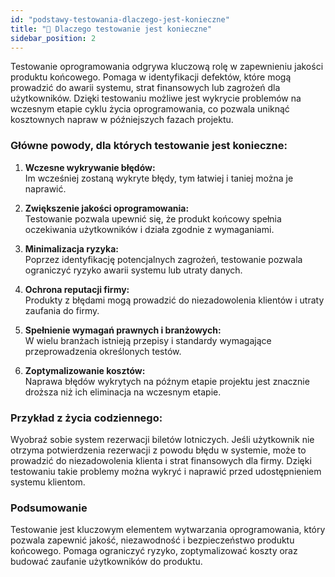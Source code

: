```yaml
---
id: "podstawy-testowania-dlaczego-jest-konieczne"
title: "📘 Dlaczego testowanie jest konieczne"
sidebar_position: 2
---
```


Testowanie oprogramowania odgrywa kluczową rolę w zapewnieniu jakości produktu końcowego. Pomaga w identyfikacji defektów, które mogą prowadzić do awarii systemu, strat finansowych lub zagrożeń dla użytkowników. Dzięki testowaniu możliwe jest wykrycie problemów na wczesnym etapie cyklu życia oprogramowania, co pozwala uniknąć kosztownych napraw w późniejszych fazach projektu.

### Główne powody, dla których testowanie jest konieczne:

1. **Wczesne wykrywanie błędów:**  
   Im wcześniej zostaną wykryte błędy, tym łatwiej i taniej można je naprawić.

2. **Zwiększenie jakości oprogramowania:**  
   Testowanie pozwala upewnić się, że produkt końcowy spełnia oczekiwania użytkowników i działa zgodnie z wymaganiami.

3. **Minimalizacja ryzyka:**  
   Poprzez identyfikację potencjalnych zagrożeń, testowanie pozwala ograniczyć ryzyko awarii systemu lub utraty danych.

4. **Ochrona reputacji firmy:**  
   Produkty z błędami mogą prowadzić do niezadowolenia klientów i utraty zaufania do firmy.

5. **Spełnienie wymagań prawnych i branżowych:**  
   W wielu branżach istnieją przepisy i standardy wymagające przeprowadzenia określonych testów.

6. **Zoptymalizowanie kosztów:**  
   Naprawa błędów wykrytych na późnym etapie projektu jest znacznie droższa niż ich eliminacja na wczesnym etapie.

### Przykład z życia codziennego:

Wyobraź sobie system rezerwacji biletów lotniczych. Jeśli użytkownik nie otrzyma potwierdzenia rezerwacji z powodu błędu w systemie, może to prowadzić do niezadowolenia klienta i strat finansowych dla firmy. Dzięki testowaniu takie problemy można wykryć i naprawić przed udostępnieniem systemu klientom.

### Podsumowanie

Testowanie jest kluczowym elementem wytwarzania oprogramowania, który pozwala zapewnić jakość, niezawodność i bezpieczeństwo produktu końcowego. Pomaga ograniczyć ryzyko, zoptymalizować koszty oraz budować zaufanie użytkowników do produktu.
